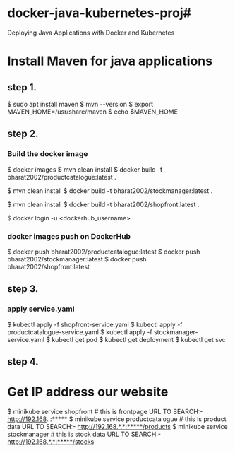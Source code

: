 # docker-java-kubernetes-proj# 
Deploying Java Applications with Docker and Kubernetes

# Install Maven for java applications
## step 1.
$ sudo apt install maven
$ mvn --version
$ export MAVEN_HOME=/usr/share/maven
$ echo $MAVEN_HOME

## step 2.
### Build the docker image
$ docker images
$ mvn clean install
$ docker build -t bharat2002/productcatalogue:latest .

$ mvn clean install
$ docker build -t bharat2002/stockmanager:latest .

$ mvn clean install
$ docker build -t bharat2002/shopfront:latest .

$ docker login -u <dockerhub_username>
### docker images push on DockerHub
$ docker push bharat2002/productcatalogue:latest
$ docker push bharat2002/stockmanager:latest
$ docker push bharat2002/shopfront:latest

## step 3.
### apply service.yaml
$ kubectl apply -f shopfront-service.yaml
$ kubectl apply -f productcatalogue-service.yaml
$ kubectl apply -f stockmanager-service.yaml
$ kubectl get pod
$ kubectl get deployment
$ kubectl get svc

## step 4.
# Get IP address our website
$ minikube service shopfront  # this is frontpage
	  URL TO SEARCH:- http://192.168.*.*:*****
$ minikube service productcatalogue # this is product data
	  URL TO SEARCH:- http://192.168.*.*:*****/products
$ minikube service stockmanager # this is stock data
	  URL TO SEARCH:- http://192.168.*.*:*****/stocks
